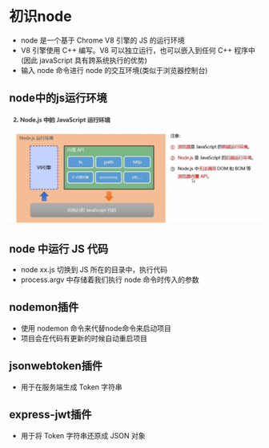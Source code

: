 # 初识node

* node 是一个基于 Chrome V8 引擎的 JS 的运行环境
* V8 引擎使用 C++ 编写。V8 可以独立运行，也可以嵌入到任何 C++ 程序中(因此 javaScript 具有跨系统执行的优势)
* 输入 node 命令进行 node 的交互环境(类似于浏览器控制台)

## node中的js运行环境

![node中的js运行环境](img/0001.png)

## node 中运行 JS 代码

* node xx.js 切换到 JS 所在的目录中，执行代码
* process.argv 中存储着我们执行 node 命令时传入的参数

## nodemon插件

* 使用 nodemon 命令来代替node命令来启动项目
* 项目会在代码有更新的时候自动重启项目

## jsonwebtoken插件

* 用于在服务端生成 Token 字符串

## express-jwt插件

* 用于将 Token 字符串还原成 JSON 对象

